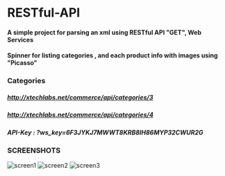 # RESTful-API

#### A simple project for parsing an xml using RESTful API "GET", Web Services
#### Spinner for listing categories , and each product info with images using "Picasso"


### Categories

##### http://xtechlabs.net/commerce/api/categories/3
##### http://xtechlabs.net/commerce/api/categories/4
##### API-Key : ?ws_key=6F3JYKJ7MWWT8KRB8IH86MYP32CWUR2G

### SCREENSHOTS

![screen1](https://user-images.githubusercontent.com/33384304/35198709-9d281582-fefb-11e7-9871-f7633c15cbb0.png) ![screen2](https://user-images.githubusercontent.com/33384304/35198710-9d8d4dbc-fefb-11e7-88d9-1a1c19df5ac3.png) ![screen3](https://user-images.githubusercontent.com/33384304/35198711-9db1afae-fefb-11e7-95e1-076a1f1dc4ab.png)
